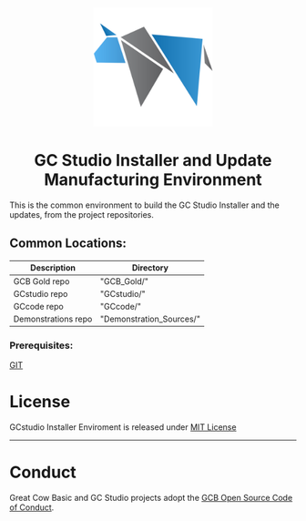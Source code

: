 <div id="GCstudio-logo" align="center">
    <br />
    <img src="https://github.com/GreatCowBASIC/Corporate_Identity/blob/master/SRC/Logo/LogoSVG.svg" alt="GC Studio Logo" width="210"/>
    <h1>GC Studio Installer and Update Manufacturing Environment</h1>
</div>

This is the common environment to build the GC Studio Installer and the updates, from the project repositories.

## Common Locations:

| Description | Directory |
| --- | --- |
| GCB Gold repo | "GCB_Gold/" |
| GCstudio repo| "GCstudio/" |
| GCcode repo | "GCcode/" |
| Demonstrations repo | "Demonstration_Sources/" |


### Prerequisites:

[GIT](https://github.com/git-for-windows/git/releases/download/v2.35.1.windows.2/Git-2.35.1.2-64-bit.exe)


# License
GCstudio Installer Enviroment is released under [MIT License](https://github.com/GreatCowBASIC/GCstudio_Installer/blob/master/LICENSE)

----
# Conduct

Great Cow Basic and GC Studio projects adopt the [GCB Open Source Code of Conduct](https://github.com/GreatCowBASIC/GCstudio_Installer/blob/master/CODE_OF_CONDUCT.md).

